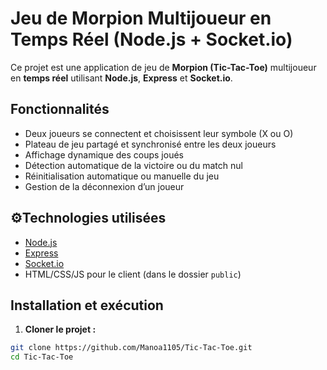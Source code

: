 # Jeu de Morpion Multijoueur en Temps Réel (Node.js + Socket.io)

Ce projet est une application de jeu de **Morpion (Tic-Tac-Toe)** multijoueur en **temps réel** utilisant **Node.js**, **Express** et **Socket.io**.

## Fonctionnalités

- Deux joueurs se connectent et choisissent leur symbole (X ou O)
- Plateau de jeu partagé et synchronisé entre les deux joueurs
- Affichage dynamique des coups joués
- Détection automatique de la victoire ou du match nul
- Réinitialisation automatique ou manuelle du jeu
- Gestion de la déconnexion d’un joueur

## ⚙Technologies utilisées

- [Node.js](https://nodejs.org/)
- [Express](https://expressjs.com/)
- [Socket.io](https://socket.io/)
- HTML/CSS/JS pour le client (dans le dossier `public`)

##  Installation et exécution

1. **Cloner le projet :**

```bash
git clone https://github.com/Manoa1105/Tic-Tac-Toe.git
cd Tic-Tac-Toe
